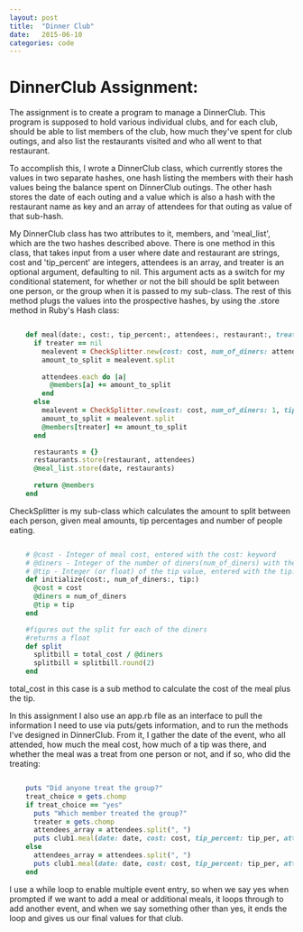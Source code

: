 ```yaml
---
layout: post
title:  "Dinner Club"
date:   2015-06-10  
categories: code
---
```


# DinnerClub Assignment:

The assignment is to create a program to manage a DinnerClub.  This program is supposed to hold various individual clubs, and for each club, should be able to list members of the club, how much they've spent for club outings, and also list the restaurants visited and who all went to that restaurant.

To accomplish this, I wrote a DinnerClub class, which currently stores the values in two separate hashes, one hash listing the members with their hash values being the balance spent on DinnerClub outings.  The other hash stores the date of each outing and a value which is also a hash with the restaurant name as key and an array of attendees for that outing as value of that sub-hash.  

My DinnerClub class has two attributes to it, members, and 'meal_list', which are the two hashes described above. 
There is one method in this class, that takes input from a user where date and restaurant are strings, cost and 'tip_percent' are integers, attendees is an array, and treater is an optional argument, defaulting to nil.  This argument acts as a switch for my conditional statement, for whether or not the bill should be split between one person, or the group when it is passed to my sub-class.  The rest of this method plugs the values into the prospective hashes, by using the .store method in Ruby's Hash class:

```ruby

    def meal(date:, cost:, tip_percent:, attendees:, restaurant:, treater: nil)
      if treater == nil
        mealevent = CheckSplitter.new(cost: cost, num_of_diners: attendees.length, tip: tip_percent)
        amount_to_split = mealevent.split
    
        attendees.each do |a|
          @members[a] += amount_to_split
        end
      else
        mealevent = CheckSplitter.new(cost: cost, num_of_diners: 1, tip: tip_percent)
        amount_to_split = mealevent.split
        @members[treater] += amount_to_split
      end

      restaurants = {}
      restaurants.store(restaurant, attendees)
      @meal_list.store(date, restaurants)
    
      return @members
    end
``` 

CheckSplitter is my sub-class which calculates the amount to split between each person, given meal amounts, tip percentages and number of people eating.  

```ruby

    # @cost - Integer of meal cost, entered with the cost: keyword
    # @diners - Integer of the number of diners(num_of_diners) with the num_of_diners: keyword
    # @tip - Integer (or float) of the tip value, entered with the tip: keyword
    def initialize(cost:, num_of_diners:, tip:)
      @cost = cost
      @diners = num_of_diners
      @tip = tip
    end

    #figures out the split for each of the diners
    #returns a float
    def split
      splitbill = total_cost / @diners 
      splitbill = splitbill.round(2)
    end
```

total_cost in this case is a sub method to calculate the cost of the meal plus the tip.
 
In this assignment I also use an app.rb file as an interface to pull the information I need to use via puts/gets information, and to run the methods I've designed in DinnerClub.  From it, I gather the date of the event, who all attended, how much the meal cost, how much of a tip was there, and whether the meal was a treat from one person or not, and if so, who did the treating:

```ruby

    puts "Did anyone treat the group?"
    treat_choice = gets.chomp
    if treat_choice == "yes"
      puts "Which member treated the group?"
      treater = gets.chomp
      attendees_array = attendees.split(", ")
      puts club1.meal(date: date, cost: cost, tip_percent: tip_per, attendees: attendees_array, restaurant: where_we_ate, treater: treater)
    else
      attendees_array = attendees.split(", ")
      puts club1.meal(date: date, cost: cost, tip_percent: tip_per, attendees: attendees_array, restaurant: where_we_ate)
    end
```
I use a while loop to enable multiple event entry, so when we say yes when prompted if we want to add a meal or additional meals, it loops through to add another event, and when we say something other than yes, it ends the loop and gives us our final values for that club.
